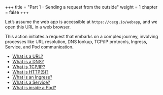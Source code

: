 +++
title = "Part 1 - Sending a request from the outside"
weight = 1
chapter = false
+++

Let’s assume the web app is accessible at `https://cecg.io/webapp`, and we open this URL in a web browser. 

This action initiates a request that embarks on a complex journey, involving processes like URL resolution, DNS lookup, TCP/IP protocols, Ingress, Service, and Pod communication.

- [What is a URL?](url)
- [What is a DNS?](dns)
- [What is TCP/IP?](tcpip)
- [What is HTTP(S)?](https)
- [What is an Ingress?](ingress)
- [What is a Service?](service)
- [What is inside a Pod?](pod)
